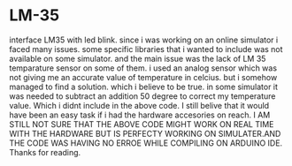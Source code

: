 # LM-35
interface LM35 with led blink.
since i was working on an online simulator i faced many issues.
some specific libraries that i wanted to include was not available on some simulator.
and the main issue was the lack of LM 35 temparature sensor on  some of them.
i used an analog sensor which was not giving me an accurate value of temperature in celcius.
but i somehow managed to find a solution. which i believe to be true.
in some simulator it was needed to subtract an addition 50 degree to correct my temperature value. Which i didnt include in the above code.
I still belive  that it would have been an easy task if i had the hardware accesories on reach.
I AM STILL NOT SURE THAT THE ABOVE CODE MIGHT WORK ON REAL TIME WITH THE HARDWARE BUT IS PERFECTY WORKING ON SIMULATER.AND THE CODE WAS HAVING NO ERROE WHILE COMPILING ON ARDUINO IDE.
Thanks for reading.

